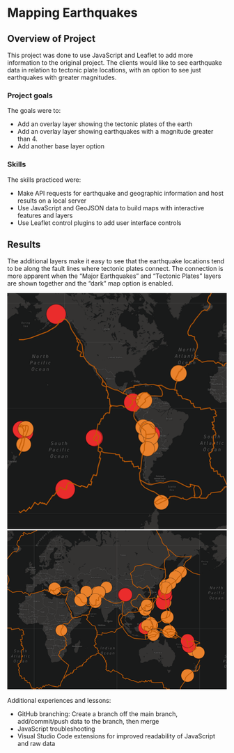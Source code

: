 # Mapping Earthquakes
## Overview of Project
This project was done to use JavaScript and Leaflet to add more information to the original project. The clients would like to see earthquake data in relation to tectonic plate locations, with an option to see just earthquakes with greater magnitudes.

### Project goals
The goals were to:
* Add an overlay layer showing the tectonic plates of the earth
* Add an overlay layer showing earthquakes with a magnitude greater than 4.
* Add another base layer option

### Skills
The skills practiced were:
* Make API requests for earthquake and geographic information and host results on a local server
* Use JavaScript and GeoJSON data to build maps with interactive features and layers 
* Use Leaflet control plugins to add user interface controls

## Results
The additional layers make it easy to see that the earthquake locations tend to be along the fault lines where tectonic plates connect. The connection is more apparent when the “Major Earthquakes” and “Tectonic Plates” layers are shown together and the “dark” map option is enabled.

![EarthquakeFaultLines_1](https://github.com/DeliaDavila/Mapping_Earthquakes/blob/main/Earthquake_Challenge/images/EarthquakeFaultLines_1.png)
![EarthquakeFaultLines_2](https://github.com/DeliaDavila/Mapping_Earthquakes/blob/main/Earthquake_Challenge/images/EarthquakeFaultLines_2.png)

Additional experiences and lessons:
* GitHub branching: Create a branch off the main branch, add/commit/push data to the branch, then merge
* JavaScript troubleshooting
* Visual Studio Code extensions for improved readability of JavaScript and raw data

